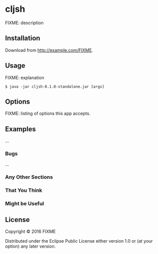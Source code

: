 # cljsh

FIXME: description

## Installation

Download from http://example.com/FIXME.

## Usage

FIXME: explanation

    $ java -jar cljsh-0.1.0-standalone.jar [args]

## Options

FIXME: listing of options this app accepts.

## Examples

...

### Bugs

...

### Any Other Sections
### That You Think
### Might be Useful

## License

Copyright © 2016 FIXME

Distributed under the Eclipse Public License either version 1.0 or (at
your option) any later version.
